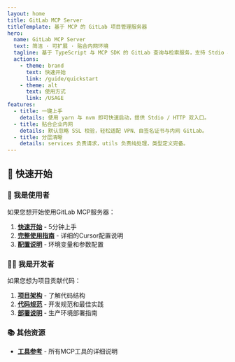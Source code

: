 ```yaml
---
layout: home
title: GitLab MCP Server
titleTemplate: 基于 MCP 的 GitLab 项目管理服务器
hero:
  name: GitLab MCP Server
  text: 简洁 · 可扩展 · 贴合内网环境
  tagline: 基于 TypeScript 与 MCP SDK 的 GitLab 查询与检索服务，支持 Stdio 与 HTTP 运行方式。
  actions:
    - theme: brand
      text: 快速开始
      link: /guide/quickstart
    - theme: alt
      text: 使用方式
      link: /USAGE
features:
  - title: 一键上手
    details: 使用 yarn 与 nvm 即可快速启动，提供 Stdio / HTTP 双入口。
  - title: 贴合企业内网
    details: 默认忽略 SSL 校验，轻松适配 VPN、自签名证书与内网 GitLab。
  - title: 分层清晰
    details: services 负责请求，utils 负责纯处理，类型定义完备。
---
```


## 🚀 快速开始

### 👥 我是使用者
如果您想开始使用GitLab MCP服务器：

1. **[快速开始](/guide/quickstart)** - 5分钟上手
2. **[完整使用指南](/USAGE)** - 详细的Cursor配置说明
3. **[配置说明](/guide/config)** - 环境变量和参数配置

### 👨‍💻 我是开发者
如果您想为项目贡献代码：

1. **[项目架构](/guide/architecture)** - 了解代码结构
2. **[代码规范](/contributing/coding-rules)** - 开发规范和最佳实践
3. **[部署说明](/DEPLOYMENT)** - 生产环境部署指南

### 📚 其他资源

- **[工具参考](/reference/tools)** - 所有MCP工具的详细说明

